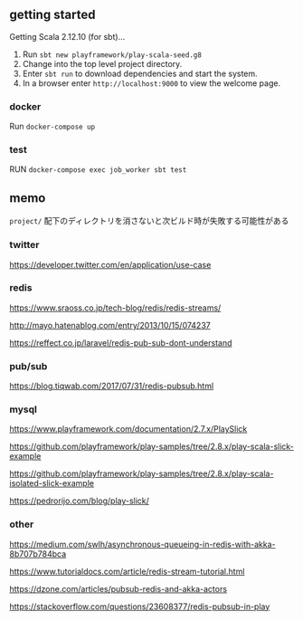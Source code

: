## getting started

Getting Scala 2.12.10 (for sbt)...

1. Run `sbt new playframework/play-scala-seed.g8`
2. Change into the top level project directory.
3. Enter `sbt run` to download dependencies and start the system.
4. In a browser enter `http://localhost:9000` to view the welcome page.

### docker

Run `docker-compose up`

### test

RUN `docker-compose exec job_worker sbt test`

## memo

`project/` 配下のディレクトリを消さないと次ビルド時が失敗する可能性がある

### twitter

https://developer.twitter.com/en/application/use-case

### redis

https://www.sraoss.co.jp/tech-blog/redis/redis-streams/

http://mayo.hatenablog.com/entry/2013/10/15/074237

https://reffect.co.jp/laravel/redis-pub-sub-dont-understand

### pub/sub

https://blog.tiqwab.com/2017/07/31/redis-pubsub.html

### mysql

https://www.playframework.com/documentation/2.7.x/PlaySlick

https://github.com/playframework/play-samples/tree/2.8.x/play-scala-slick-example

https://github.com/playframework/play-samples/tree/2.8.x/play-scala-isolated-slick-example

https://pedrorijo.com/blog/play-slick/

### other

https://medium.com/swlh/asynchronous-queueing-in-redis-with-akka-8b707b784bca

https://www.tutorialdocs.com/article/redis-stream-tutorial.html


https://dzone.com/articles/pubsub-redis-and-akka-actors

https://stackoverflow.com/questions/23608377/redis-pubsub-in-play


